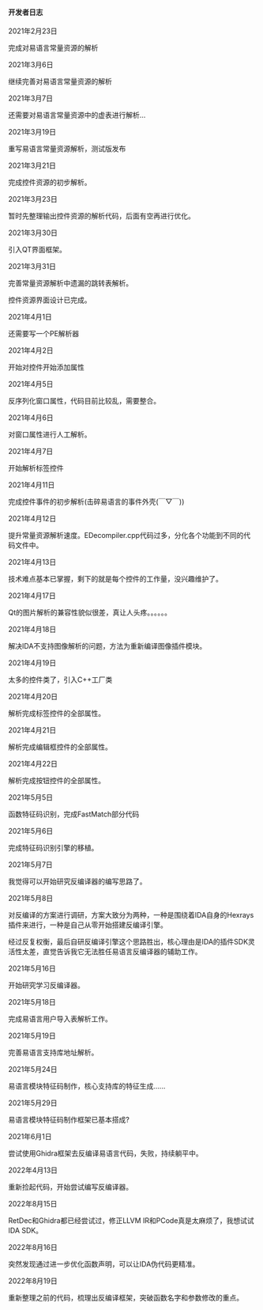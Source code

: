 #### 开发者日志

2021年2月23日

完成对易语言常量资源的解析

2021年3月6日

继续完善对易语言常量资源的解析

2021年3月7日

还需要对易语言常量资源中的虚表进行解析...

2021年3月19日

重写易语言常量资源解析，测试版发布

2021年3月21日

完成控件资源的初步解析。

2021年3月23日

暂时先整理输出控件资源的解析代码，后面有空再进行优化。

2021年3月30日

引入QT界面框架。

2021年3月31日

完善常量资源解析中遗漏的跳转表解析。

控件资源界面设计已完成。

2021年4月1日

还需要写一个PE解析器

2021年4月2日

开始对控件开始添加属性

2021年4月5日

反序列化窗口属性，代码目前比较乱，需要整合。

2021年4月6日

对窗口属性进行人工解析。

2021年4月7日

开始解析标签控件

2021年4月11日

完成控件事件的初步解析(击碎易语言的事件外壳(￣▽￣))

2021年4月12日

提升常量资源解析速度。EDecompiler.cpp代码过多，分化各个功能到不同的代码文件中。

2021年4月13日

技术难点基本已掌握，剩下的就是每个控件的工作量，没兴趣维护了。

2021年4月17日

Qt的图片解析的兼容性貌似很差，真让人头疼。。。。。。

2021年4月18日

解决IDA不支持图像解析的问题，方法为重新编译图像插件模块。

2021年4月19日

太多的控件类了，引入C++工厂类

2021年4月20日

解析完成标签控件的全部属性。

2021年4月21日

解析完成编辑框控件的全部属性。

2021年4月22日

解析完成按钮控件的全部属性。

2021年5月5日

函数特征码识别，完成FastMatch部分代码

2021年5月6日

完成特征码识别引擎的移植。

2021年5月7日

我觉得可以开始研究反编译器的编写思路了。

2021年5月8日

对反编译的方案进行调研，方案大致分为两种，一种是围绕着IDA自身的Hexrays插件来进行，一种是自己从零开始搭建反编译引擎。

经过反复权衡，最后自研反编译引擎这个思路胜出，核心理由是IDA的插件SDK灵活性太差，直觉告诉我它无法胜任易语言反编译器的辅助工作。

2021年5月16日

开始研究学习反编译器。

2021年5月18日

完成易语言用户导入表解析工作。

2021年5月19日

完善易语言支持库地址解析。

2021年5月24日

易语言模块特征码制作，核心支持库的特征生成......

2021年5月29日

易语言模块特征码制作框架已基本搭成?

2021年6月1日

尝试使用Ghidra框架去反编译易语言代码，失败，持续躺平中。

2022年4月13日

重新捡起代码，开始尝试编写反编译器。

2022年8月15日

RetDec和Ghidra都已经尝试过，修正LLVM IR和PCode真是太麻烦了，我想试试IDA SDK。

2022年8月16日

突然发现通过进一步优化函数声明，可以让IDA伪代码更精准。

2022年8月19日

重新整理之前的代码，梳理出反编译框架，突破函数名字和参数修改的重点。
